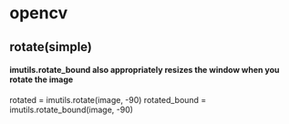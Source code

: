 # opencv

## rotate(simple)

#### imutils.rotate_bound also appropriately resizes the window when you rotate the image
rotated = imutils.rotate(image, -90)
rotated_bound = imutils.rotate_bound(image, -90)
